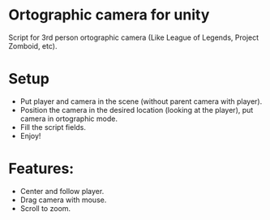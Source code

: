 # Ortographic camera for unity
Script for 3rd person ortographic camera (Like League of Legends, Project Zomboid, etc).

# Setup
* Put player and camera in the scene (without parent camera with player).
* Position the camera in the desired location (looking at the player), put camera in ortographic mode.
* Fill the script fields.
* Enjoy!

# Features:
* Center and follow player.
* Drag camera with mouse.
* Scroll to zoom.
